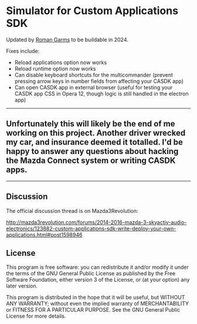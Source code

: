 # Simulator for Custom Applications SDK 

Updated by [Roman Garms](https://github.com/Romano-Garmez) to be buildable in 2024. 

Fixes include:
- Reload applications option now works
- Reload runtime option now works
- Can disable keyboard shortcuts for the multicommander (prevent pressing arrow keys in number fields from affecting your CASDK app)
- Can open CASDK app in external browser (useful for testing your CASDK app CSS in Opera 12, though logic is still handled in the electron app)

---

## Unfortunately this will likely be the end of me working on this project. Another driver wrecked my car, and insurance deemed it totalled. I'd be happy to answer any questions about hacking the Mazda Connect system or writing CASDK apps.

---

## Discussion

The official discussion thread is on Mazda3Revolution:

http://mazda3revolution.com/forums/2014-2016-mazda-3-skyactiv-audio-electronics/123882-custom-applications-sdk-write-deploy-your-own-applications.html#post1598946


## License

This program is free software: you can redistribute it and/or modify it under the terms of the
GNU General Public License as published by the Free Software Foundation, either version 3 of the
License, or (at your option) any later version.

This program is distributed in the hope that it will be useful, but WITHOUT ANY WARRANTY; without even
the implied warranty of MERCHANTABILITY or FITNESS FOR A PARTICULAR PURPOSE. See the GNU General Public
License for more details.

